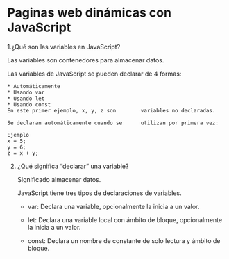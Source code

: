 # Paginas web dinámicas con JavaScript  

1.¿Qué son las variables en JavaScript? 
   
  Las variables son contenedores para        almacenar datos.  
  
  Las variables de JavaScript se pueden      declarar de 4 formas:
    
    * Automáticamente
    * Usando var
    * Usando let
    * Usando const
    En este primer ejemplo, x, y, z son        variables no declaradas.

    Se declaran automáticamente cuando se      utilizan por primera vez:

    Ejemplo
    x = 5;
    y = 6;
    z = x + y;  
2. ¿Qué significa “declarar” una variable?

    Significado almacenar datos.
   
    JavaScript tiene tres tipos de             declaraciones de variables.

   + var:
     Declara una variable, opcionalmente        la inicia a un valor.

   + let:
     Declara una variable local con ámbito      de bloque, opcionalmente la inicia a       un valor.

   + const:
     Declara un nombre de constante de          solo lectura y ámbito de bloque.
    
